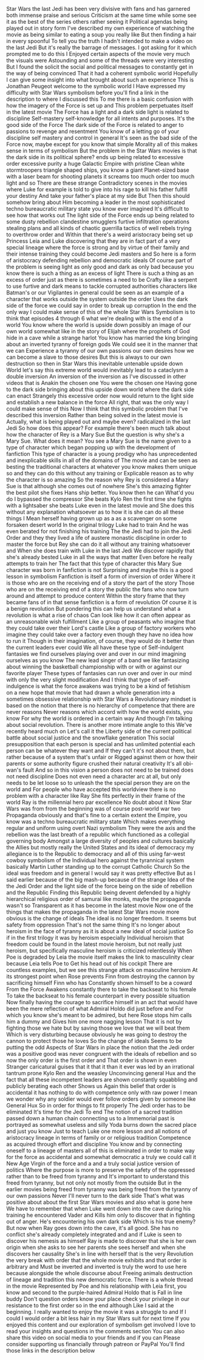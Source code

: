  Star Wars the last Jedi has been very divisive with fans and has garnered both immense praise and serious Criticism at the same time while some see it as the best of the series others rather seeing it Political agendas being played out in story form I've described my own experience of watching the movie as being similar to eating a soup you really like But then finding a hair in every spoonful To tell you the truth I hadn't intended to make a video on the last Jedi But it's really the barrage of messages. I got asking for it which prompted me to do this I Enjoyed certain aspects of the movie very much the visuals were Astounding and some of the threads were very interesting But I found the solicit the social and political messages to constantly get in the way of being convinced That it had a coherent symbolic world Hopefully I can give some insight into what brought about such an experience This is Jonathan Peugeot welcome to the symbolic world I Have expressed my difficulty with Star Wars symbolism before you'll find a link in the description to where I discussed this To me there is a basic confusion with how the imagery of the Force is set up and This problem perpetuates itself in the latest movie The Force has a light and a dark side light is related to discipline Self-mastery self-knowledge for all intents and purposes. It's the good side of the Force The dark side of the Force is related to anger to passions to revenge and resentment You know of a letting go of your discipline self mastery and control in general It's seen as the bad side of the Force now, maybe except for you know that simple Morality all of this makes sense in terms of symbolism But the problem in the Star Wars movies is that the dark side in its political sphere? ends up being related to excessive order excessive purity a huge Galactic Empire with pristine Clean white stormtroopers triangle shaped ships, you know a giant Planet-sized base with a laser beam for shooting planets it screams too much order too much light and so There are these strange Contradictory scenes in the movies where Luke for example is told to give into his rage to kill his father fulfill your destiny And take your father's place at my side But Then this should somehow bring about Him becoming a leader in the most sophisticated techno bureaucratic military state you know ever imagined It's difficult to see how that works out The light side of the Force ends up being related to some dusty rebellion clandestine smugglers furtive infiltration operations stealing plans and all kinds of chaotic guerrilla tactics of well rebels trying to overthrow order and Within that there's a weird aristocracy being set up Princess Leia and Luke discovering that they are in fact part of a very special lineage where the force is strong and by virtue of their family and their intense training they could become Jedi masters and So here is a form of aristocracy defending rebellion and democratic ideals Of course part of the problem is seeing light as only good and dark as only bad because you know there is such a thing as an excess of light There is such a thing as an excess of order just as there is sometimes a need to be Crafty like a serpent to use furtive and dark means to tackle corrupted authorities characters like Batman's or our Vigilantes in general could be seen as an example of a character that works outside the system outside the order Uses the dark side of the force we could say in order to break up corruption In the end the only way I could make sense of this of the whole Star Wars Symbolism is to think that episodes 4 through 6 what we're dealing with is the end of a world You know where the world is upside down possibly an image of our own world somewhat like in the story of Elijah where the prophets of God hide in a cave while a strange harlot You know has married the king bringing about an inverted tyranny of foreign gods We could see it in the manner that we can Experience a tyranny of our own passions our own desires how we can become a slave to those desires But this is always to our own destruction so then in Star Wars this inevitable untenable upside down World let's say this extreme world would inevitably lead to a cataclysm a double inversion An inversion of the inversion as I've discussed in other videos that is Anakin the chosen one You were the chosen one Having gone to the dark side bringing about this upside down world where the dark side can enact Strangely this excessive order now would return to the light side and establish a new balance in the force All right, that was the only way I could make sense of this Now I think that this symbolic problem that I've described this inversion Rather than being solved in the latest movie is Actually, what is being played out and maybe even? radicalized in the last Jedi So how does this appear? For example there's been much talk about how the character of Rey is a Mary Sue But the question is why she's a Mary Sue. What does it mean? You see a Mary Sue is the name given to a type of character which began popping up with the development of fanfiction This type of character is a young prodigy who has unprecedented and inexplicable skills in all of the domains of The movie and can be seen as besting the traditional characters at whatever you know makes them unique so and they can do this without any training or Explicable reason as to why the character is so amazing So the reason why Rey is considered a Mary Sue is that although she comes out of nowhere She's this amazing fighter the best pilot she fixes Hans ship better. You know then he can What'd you do I bypassed the compressor She beats Kylo Ren the first time she fights with a lightsaber she beats Luke even in the latest movie and She does this without any explanation whatsoever as to how it is she can do all these things I Mean herself having grown up as a as a scavenger on some forsaken desert world In the original trilogy Luke had to train And he was even berated for not finishing his training The the Jedi had to join the Jedi Order and they they lived a life of austere monastic discipline in order to master the force but Rey she can do it all without any training whatsoever and When she does train with Luke in the last Jedi We discover rapidly that she's already bested Luke in all the ways that matter Even before he really attempts to train her The fact that this type of character this Mary Sue character was born in fanfiction is not Surprising and maybe this is a good lesson in symbolism Fanfiction is itself a form of inversion of order Where it is those who are on the receiving end of a story the part of the story Those who are on the receiving end of a story the public the fans who now turn around and attempt to produce content Within the story frame that they became fans of in that sense fanfiction is a form of revolution Of course it is a benign revolution But pondering this can help us understand what a revolution is what a rise of chaos Can look like how it can often appear as an unreasonable wish fulfillment Like a group of peasants who imagine that they could take over their Lord's castle Like a group of factory workers who imagine they could take over a factory even though they have no idea how to run it Though in their imagination, of course, they would do it better than the current leaders ever could We all have these type of Self-indulgent fantasies we find ourselves playing over and over in our mind imagining ourselves as you know The new lead singer of a band we like fantasizing about winning the basketball championship with or with or against our favorite player These types of fantasies can run over and over in our mind with only the very slight modification And I think that type of self-indulgence is what the force awakens was trying to be a kind of fetishism on a new hope that movie that had drawn a whole generation into a sometimes obsessive relationship with Star Wars a Revolutionary mindset is based on the notion that there is no hierarchy of competence that there are never reasons Never reasons which accord with how the world exists, you know For why the world is ordered in a certain way And though I'm talking about social revolution. There is another more intimate angle to this We've recently heard much on Let's call it the Liberty side of the current political battle about social justice and the snowflake generation This social presupposition that each person is special and has unlimited potential each person can be whatever they want and If they can't it's not about them, but rather because of a system that's unfair or Rigged against them or how their parents or some authority figure crushed their natural creativity It's all obi-wan's fault And so in this vision a person does not need to be trained does not need discipline Does not even need a character arc at all, but only needs to be let loose so to unleash the the special person they are on the world and For people who have accepted this worldview there is no problem with a character like Ray She fits perfectly in their frame of the world Ray is the millennial hero par excellence No doubt about it Now Star Wars was from from the beginning was of course post-world war two Propaganda obviously and that's fine to a certain extent the Empire, you know was a techno bureaucratic military state Which makes everything regular and uniform using overt Nazi symbolism They were the axis and the rebellion was the last breath of a republic which functioned as a collegial governing body Amongst a large diversity of peoples and cultures basically the Allies but mostly really the United States and its ideal of democracy my allegiance is to the Republic to democracy and all of this using far-west cowboy symbolism of the Individual hero against the tyrannical system basically Martin Luther standing up to the corrupt Catholic Church So the ideal was freedom and in general I would say it was pretty effective But as I said earlier because of the big mash-up because of the strange Idea of the the Jedi Order and the light side of the force being on the side of rebellion and the Republic Finding this Republic being devent defended by a highly hierarchical religious order of samurai like monks, maybe the propaganda wasn't so Transparent as it has become in the latest movie Now one of the things that makes the propaganda in the latest Star Wars movie more obvious is the change of ideals The ideal is no longer freedom. It seems but safety from oppression That's not the same thing It's no longer about heroism in the face of tyranny as it is about a new ideal of social justice So if in the first trilogy it was by heroism especially Individual heroism that freedom could be found in the latest movie heroism, but not really just heroism, but specifically masculine heroism is criticized relentlessly When Poe is degraded by Leia the movie itself makes the link to masculinity clear because Leia tells Poe to Get his head out of his cockpit There are countless examples, but we see this strange attack on masculine heroism At its strongest point when Rose prevents Finn from destroying the cannon by sacrificing himself Finn who has Constantly shown himself to be a coward From the Force Awakens constantly there to take the backseat to his female To take the backseat to his female counterpart in every possible situation Now finally having the courage to sacrifice himself in an act that would have been the mere reflection of what Admiral Holdo did just before and For which you know she's meant to be admired, but here Rose stops him calls him a dummy and Gives him one more nagging lesson That it is not by fighting those we hate but by saving those we love that we will beat them Which is very disturbing because obviously he was going to destroy the cannon to protect those he loves So the change of ideals Seems to be putting the odd Aspects of Star Wars in place the notion that the Jedi order was a positive good was never congruent with the ideals of rebellion and so now the only order is the first order and That order is shown in even Stranger caricatural guises that it that it than it ever was led by an irrational tantrum prone Kylo Ren and the weasley Unconvincing general Hux and the fact that all these incompetent leaders are shown constantly squabbling and publicly berating each other Shows us Again this belief that order is accidental it has nothing to do with competence only with raw power I mean we wonder why any soldier would ever follow orders given by someone like General Hux So in order for things to fit properly The Jedi order has to be eliminated It's time for the Jedi To end The notion of a sacred tradition passed down a human chain connecting us to a Immemorial past is portrayed as somewhat useless and silly Yoda burns down the sacred place and just you know Just to teach Luke one more lesson and all notions of aristocracy lineage in terms of family or or religious tradition Competence as acquired through effort and discipline You know and by connecting oneself to a lineage of masters all of this is eliminated in order to make way for the force as accidental and somewhat democratic a truly we could call it New Age Virgin of the force and a and a truly social justice version of politics Where the purpose is more to preserve the safety of the oppressed rather than to be freed from tyranny and It's important to understand this freed from tyranny, but not only not mostly from the outside But in the earlier movies being freed from tyranny was being freed from the tyranny of our own passions Never I'll never turn to the dark side That's what was positive about about the first Star Wars movies and also what is gone here We have to remember that when Luke went down into the cave during his training he encountered Vader and Kills him only to discover that in fighting out of anger. He's encountering his own dark side Which is his true enemy? But now when Ray goes down into the cave, it's all good. She has no conflict she's already completely integrated and and if Luke is seen to discover his nemesis as himself Ray is made to discover that she is her own origin when she asks to see her parents she sees herself and when she discovers her causality She's in line with herself that is the very Revolution the very break with order that the whole movie exhibits and that order is arbitrary and Must be inverted and inverted is truly the word to use here because alongside the whole discourse about Freeing animals destruction of lineage and tradition this new democratic force. There is a whole thread in the movie Represented by Poe and his relationship with Leia first, you know and second to the purple-haired Admiral Holdo that is Fall in line buddy Don't question orders know your place check your privilege in our resistance to the first order so in the end although Like I said at the beginning. I really wanted to enjoy the movie it was a struggle to and If I could I would order a bit less hair in my Star Wars suit for next time If you enjoyed this content and our exploration of symbolism get involved I love to read your insights and questions in the comments section You can also share this video on social media to your friends and if you can Please consider supporting us financially through patreon or PayPal You'll find those links in the description below